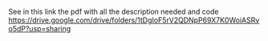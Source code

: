 See in this link the pdf with all the description needed and code
https://drive.google.com/drive/folders/1tDgIoF5rV2QDNpP69X7K0WoiASRvo5dP?usp=sharing
